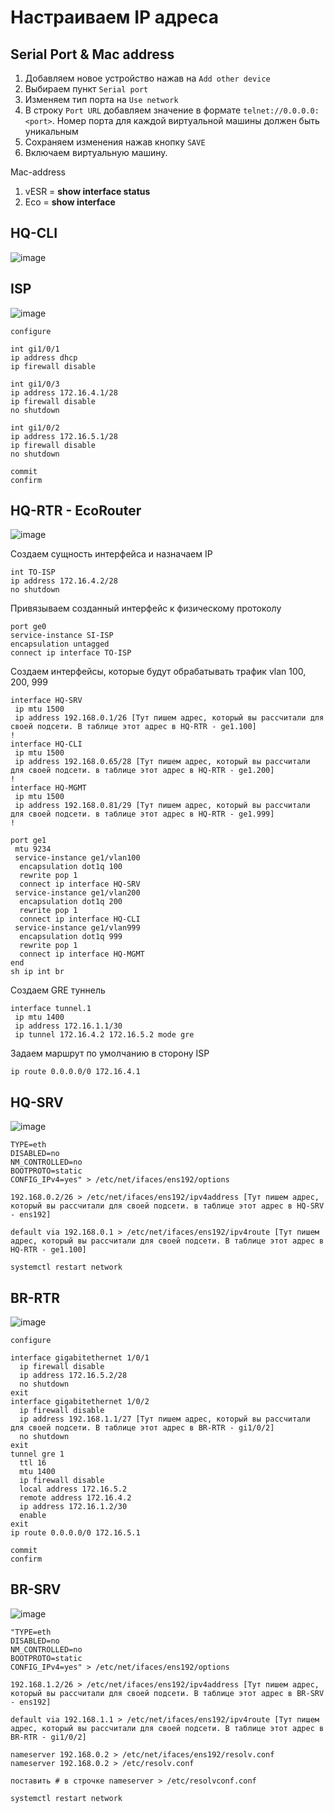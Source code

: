 # Настраиваем IP адреса

## Serial Port & Mac address

1. Добавляем новое устройство нажав на `Add other device`
2. Выбираем пункт `Serial port`
3. Изменяем тип порта на `Use network`
4. В строку `Port URL` добавляем значение в формате `telnet://0.0.0.0:<port>`. Номер порта для каждой виртуальной машины должен быть уникальным
5. Сохраняем изменения нажав кнопку `SAVE`
6. Включаем виртуальную машину.

Mac-address
1. vESR = **show interface status**
2. Eco = **show interface**

## HQ-CLI
![image](https://github.com/user-attachments/assets/0e732efa-0062-4799-9ed7-cd054f6537b4)


## ISP
![image](https://github.com/user-attachments/assets/b0259a8a-ea1d-49f6-affa-ecb77fa117aa)

```
configure

int gi1/0/1
ip address dhcp
ip firewall disable

int gi1/0/3
ip address 172.16.4.1/28
ip firewall disable
no shutdown

int gi1/0/2
ip address 172.16.5.1/28
ip firewall disable
no shutdown

commit
confirm
```

## HQ-RTR - EcoRouter

![image](https://github.com/user-attachments/assets/41f3a149-47ce-4a0d-a522-d64a4996738d)


Создаем сущность интерфейса и назначаем IP

```
int TO-ISP
ip address 172.16.4.2/28
no shutdown
```

Привязываем созданный интерфейс к физическому протоколу

```
port ge0
service-instance SI-ISP
encapsulation untagged
connect ip interface TO-ISP
```

Создаем интерфейсы, которые будут обрабатывать трафик vlan 100, 200, 999

```
interface HQ-SRV
 ip mtu 1500
 ip address 192.168.0.1/26 [Тут пишем адрес, который вы рассчитали для своей подсети. В таблице этот адрес в HQ-RTR - ge1.100]
!
interface HQ-CLI
 ip mtu 1500
 ip address 192.168.0.65/28 [Тут пишем адрес, который вы рассчитали для своей подсети. в таблице этот адрес в HQ-RTR - ge1.200]
!
interface HQ-MGMT
 ip mtu 1500
 ip address 192.168.0.81/29 [Тут пишем адрес, который вы рассчитали для своей подсети. в таблице этот адрес в HQ-RTR - ge1.999]
!
```

```
port ge1
 mtu 9234
 service-instance ge1/vlan100
  encapsulation dot1q 100
  rewrite pop 1
  connect ip interface HQ-SRV
 service-instance ge1/vlan200
  encapsulation dot1q 200
  rewrite pop 1
  connect ip interface HQ-CLI
 service-instance ge1/vlan999
  encapsulation dot1q 999
  rewrite pop 1
  connect ip interface HQ-MGMT
end
sh ip int br
```

Создаем GRE туннель

```
interface tunnel.1
 ip mtu 1400
 ip address 172.16.1.1/30
 ip tunnel 172.16.4.2 172.16.5.2 mode gre
```

Задаем маршрут по умолчанию в сторону ISP

```
ip route 0.0.0.0/0 172.16.4.1
```

## HQ-SRV

![image](https://github.com/user-attachments/assets/c3d86f74-53fd-4b05-8f10-44821f38603a)


```
TYPE=eth
DISABLED=no
NM_CONTROLLED=no
BOOTPROTO=static
CONFIG_IPv4=yes" > /etc/net/ifaces/ens192/options
```

```
192.168.0.2/26 > /etc/net/ifaces/ens192/ipv4address [Тут пишем адрес, который вы рассчитали для своей подсети. в таблице этот адрес в HQ-SRV - ens192]
```

```
default via 192.168.0.1 > /etc/net/ifaces/ens192/ipv4route [Тут пишем адрес, который вы рассчитали для своей подсети. В таблице этот адрес в HQ-RTR - ge1.100]
```

```
systemctl restart network
```

## BR-RTR

![image](https://github.com/user-attachments/assets/46877a71-1f3d-4d39-8105-1c9f8018af42)


```
configure

interface gigabitethernet 1/0/1
  ip firewall disable
  ip address 172.16.5.2/28
  no shutdown
exit
interface gigabitethernet 1/0/2
  ip firewall disable
  ip address 192.168.1.1/27 [Тут пишем адрес, который вы рассчитали для своей подсети. В таблице этот адрес в BR-RTR - gi1/0/2]
  no shutdown
exit
tunnel gre 1
  ttl 16
  mtu 1400
  ip firewall disable
  local address 172.16.5.2
  remote address 172.16.4.2
  ip address 172.16.1.2/30
  enable
exit
ip route 0.0.0.0/0 172.16.5.1

commit
confirm
```

## BR-SRV

![image](https://github.com/user-attachments/assets/9ee2091c-1fd0-44ed-b4f2-7a8e7d9623f1)

```
"TYPE=eth
DISABLED=no
NM_CONTROLLED=no
BOOTPROTO=static
CONFIG_IPv4=yes" > /etc/net/ifaces/ens192/options
```

```
192.168.1.2/26 > /etc/net/ifaces/ens192/ipv4address [Тут пишем адрес, который вы рассчитали для своей подсети. В таблице этот адрес в BR-SRV - ens192]
```

```
default via 192.168.1.1 > /etc/net/ifaces/ens192/ipv4route [Тут пишем адрес, который вы рассчитали для своей подсети. В таблице этот адрес в BR-RTR - gi1/0/2]
```

```
nameserver 192.168.0.2 > /etc/net/ifaces/ens192/resolv.conf 
nameserver 192.168.0.2 > /etc/resolv.conf
```

```
поставить # в строчке nameserver > /etc/resolvconf.conf
```

```
systemctl restart network
```
